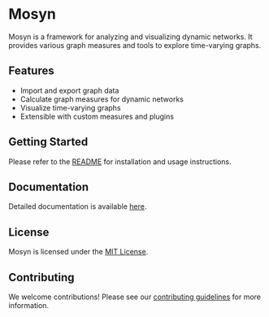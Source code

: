 # Mosyn

Mosyn is a framework for analyzing and visualizing dynamic networks. It provides various graph measures and tools to explore time-varying graphs.

## Features

- Import and export graph data
- Calculate graph measures for dynamic networks
- Visualize time-varying graphs
- Extensible with custom measures and plugins

## Getting Started

Please refer to the [README](https://github.com/mpnetto88/MoSyn/blob/main/README.md) for installation and usage instructions.

## Documentation

Detailed documentation is available [here](https://mpnetto88.github.io/MoSyn/docs).

## License

Mosyn is licensed under the [MIT License](https://github.com/mpnetto88/MoSyn/blob/main/LICENSE).

## Contributing

We welcome contributions! Please see our [contributing guidelines](https://github.com/mpnetto88/MoSyn/blob/main/CONTRIBUTING.md) for more information.